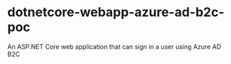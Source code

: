 # dotnetcore-webapp-azure-ad-b2c-poc
An ASP.NET Core web application that can sign in a user using Azure AD B2C
